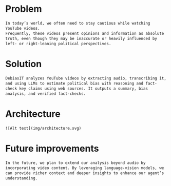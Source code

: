 # Problem
    In today’s world, we often need to stay cautious while watching YouTube videos.  
    Frequently, these videos present opinions and information as absolute truth, even though they may be inaccurate or heavily influenced by left- or right-leaning political perspectives.
# Solution
    DebiasIT analyzes YouTube videos by extracting audio, transcribing it, and using LLMs to estimate political bias with reasoning and fact-check key claims using web sources. It outputs a summary, bias analysis, and verified fact-checks.


# Architecture
    ![Alt text](img/architecture.svg)


# Future improvements
    In the future, we plan to extend our analysis beyond audio by incorporating video content. By leveraging language-vision models, we can provide richer context and deeper insights to enhance our agent’s understanding.
